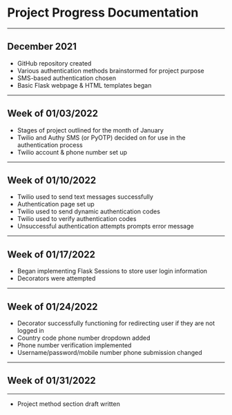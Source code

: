 # Project Progress Documentation

***

## December 2021

+ GitHub repository created
+ Various authentication methods brainstormed for project purpose
+ SMS-based authentication chosen
+ Basic Flask webpage & HTML templates began

***

## Week of 01/03/2022

+ Stages of project outlined for the month of January
+ Twilio and Authy SMS (or PyOTP) decided on for use in the authentication process
+ Twilio account & phone number set up

***

## Week of 01/10/2022

+ Twilio used to send text messages successfully
+ Authentication page set up
+ Twilio used to send dynamic authentication codes
+ Twilio used to verify authentication codes
+ Unsuccessful authentication attempts prompts error message 

***

## Week of 01/17/2022

+ Began implementing Flask Sessions to store user login information
+ Decorators were attempted

***

## Week of 01/24/2022

+ Decorator successfully functioning for redirecting user if they are not logged in
+ Country code phone number dropdown added
+ Phone number verification implemented
+ Username/password/mobile number phone submission changed

***

## Week of 01/31/2022

***

+ Project method section draft written
